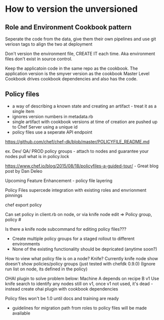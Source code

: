 # How to version the unversioned
## Role and Environment Cookbook pattern
Seperate the code from the data, give them their own pipelines and use git veriosn tags to align the two at deployment

Don't version the environment file, CREATE IT each time.  Aka environment files don't exist in source control.

Keep the applicatoin code in the same repo as the cookbook.  The application version is the smyver version as the cookbook
Master Level Cookbook drives cookbook dependencies and also has the code.
## Policy files 
 - a way of describing a known state and creating an artifact - treat it as a single item
 - ignores version numbers in metadata.rb
 - single artifact with cookbook versions at time of creation are pushed up to Chef Server using a unique id
 - policy files use a seperate API endpoint
 
 https://github.com/chef/chef-dk/blob/master/POLICYFILE_README.md
 
 ex.  Dev/ QA/ PROD policy groups - attach to nodes and guarantee your nodes pull what is in policy.lock
 
 https://www.chef.io/blog/2015/08/18/policyfiles-a-guided-tour/     - Great blog post by Dan Deleo
 
 Upcoming Feature Enhancement - policy file layering
 
 Policy Files supercede integration with existing roles and envrionment pinnings
 
 chef export policy

Can set policy in client.rb on node, or via knife node edit => Policy group, policy #

Is there a knife node subcommand for editing policy files???

- Create multiple policy groups for a staged rollout to different environments
- None of the existing functionality should be depricated (anytime soon?)

How to view what policy file is on a node?  Knife? Currently knife node show doesn't show policies/policy groups (just tested with chefdk 0.9.0)
(Ignore run list on node, its defined in the policy)

OHAI plugin to solve problem below:
    Machine A depends on recipe B v1
    Use knife search to identify any nodes still on v1, once v1 not used, it's dead   - instead create ohai plugin with cookbook dependencies
    
    

Policy files won't be 1.0 until docs and training are ready
 - guidelines for migration path from roles to policy files will be made available
